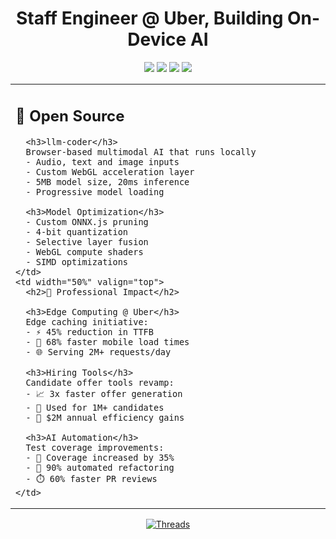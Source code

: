 <h1 align="center">Staff Engineer @ Uber, Building On-Device AI</h1>

<div align="center">
  <img src="https://img.shields.io/badge/TypeScript-007ACC?style=for-the-badge&logo=typescript&logoColor=white"/>
  <img src="https://img.shields.io/badge/Go-00ADD8?style=for-the-badge&logo=go&logoColor=white"/>
  <img src="https://img.shields.io/badge/WebAssembly-654FF0?style=for-the-badge&logo=webassembly&logoColor=white"/>
  <img src="https://img.shields.io/badge/TensorFlow.js-FF6F00?style=for-the-badge&logo=tensorflow&logoColor=white"/>
</div>

<table width="100%">
  <tr>
    <td width="50%" valign="top">
      <h2>🚀 Open Source</h2>
      
      <h3>llm-coder</h3>
      Browser-based multimodal AI that runs locally
      - Audio, text and image inputs
      - Custom WebGL acceleration layer
      - 5MB model size, 20ms inference
      - Progressive model loading

      <h3>Model Optimization</h3>
      - Custom ONNX.js pruning
      - 4-bit quantization
      - Selective layer fusion
      - WebGL compute shaders
      - SIMD optimizations
    </td>
    <td width="50%" valign="top">
      <h2>💼 Professional Impact</h2>
      
      <h3>Edge Computing @ Uber</h3>
      Edge caching initiative: 
      - ⚡️ 45% reduction in TTFB
      - 📱 68% faster mobile load times
      - 🌐 Serving 2M+ requests/day

      <h3>Hiring Tools</h3>
      Candidate offer tools revamp:
      - 📈 3x faster offer generation
      - 👥 Used for 1M+ candidates
      - 💸 $2M annual efficiency gains

      <h3>AI Automation</h3>
      Test coverage improvements:
      - 🎯 Coverage increased by 35%
      - 🔄 90% automated refactoring
      - ⏱️ 60% faster PR reviews
    </td>
  </tr>
</table>

<div align="center">
  <a href="https://threads.net/pauldufour">
    <img src="https://img.shields.io/static/v1?style=for-the-badge&message=Follow&color=000000&logo=threads&logoColor=FFFFFF&label=THREADS" alt="Threads"/>
  </a>
</div>
